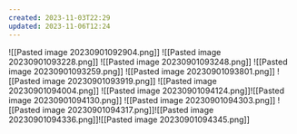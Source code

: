 ```yaml
---
created: 2023-11-03T22:29
updated: 2023-11-06T12:24
---
```

![[Pasted image 20230901092904.png]]
![[Pasted image 20230901093228.png]]
![[Pasted image 20230901093248.png]]
![[Pasted image 20230901093259.png]]
![[Pasted image 20230901093801.png]]
![[Pasted image 20230901093919.png]]
![[Pasted image 20230901094004.png]]
![[Pasted image 20230901094124.png]]![[Pasted image 20230901094130.png]]
![[Pasted image 20230901094303.png]]
![[Pasted image 20230901094317.png]]![[Pasted image 20230901094336.png]]![[Pasted image 20230901094345.png]]